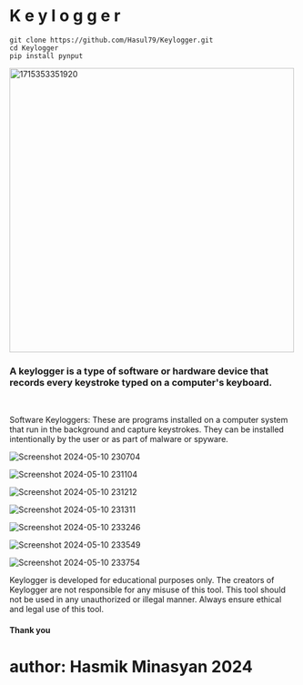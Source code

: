 # K e y l o g g e r

```
git clone https://github.com/Hasul79/Keylogger.git
cd Keylogger
pip install pynput
```

<img src="https://github.com/Hasul79/Keylogger/assets/95657084/1a021be0-130d-4dce-b7a1-c541cd0e7adf" alt="1715353351920" width="500px">



<h3>
A keylogger is a type of software or hardware device that records every keystroke typed on a computer's keyboard.</h3>
<br/>
<p>Software Keyloggers: These are programs installed on a computer system that run in the background and capture keystrokes. They can be installed intentionally by the user or as part of malware or spyware.
</p>


![Screenshot 2024-05-10 230704](https://github.com/Hasul79/Keylogger/assets/95657084/ceaed766-fc6e-42f6-9e35-5d5a28470557)

![Screenshot 2024-05-10 231104](https://github.com/Hasul79/Keylogger/assets/95657084/47fd7085-2b5a-4c34-99fc-4db2378b9839)


![Screenshot 2024-05-10 231212](https://github.com/Hasul79/Keylogger/assets/95657084/05c42dac-a10c-4066-897c-e12b284d91c3)


![Screenshot 2024-05-10 231311](https://github.com/Hasul79/Keylogger/assets/95657084/e05d8889-0902-412c-af5f-caef9d74748f)


![Screenshot 2024-05-10 233246](https://github.com/Hasul79/Keylogger/assets/95657084/1aad1a28-ff55-482d-9191-9a8c1b5c29f8)


![Screenshot 2024-05-10 233549](https://github.com/Hasul79/Keylogger/assets/95657084/bdfd4e9f-d746-4f4d-b8b7-aac3fc36626e)


![Screenshot 2024-05-10 233754](https://github.com/Hasul79/Keylogger/assets/95657084/809bc4af-d3c1-498f-a3e0-b2d548642aa7)

<p>Keylogger is developed for educational purposes only. The creators of Keylogger are not responsible for any misuse of this tool. This tool should not be used in any unauthorized or illegal manner. Always ensure ethical and legal use of this tool.</p>
<h4>Thank you</h4>

# author: Hasmik Minasyan 2024

